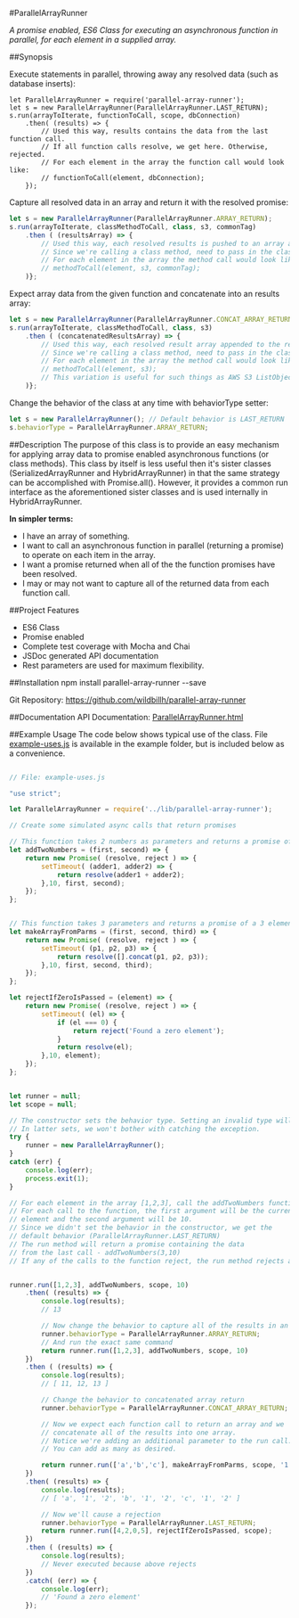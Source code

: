 #ParallelArrayRunner

_A promise enabled, ES6 Class for executing an asynchronous function in parallel, for each element in a supplied array._

##Synopsis

Execute statements in parallel, throwing away any resolved data (such as database inserts):

```javascipt
let ParallelArrayRunner = require('parallel-array-runner');
let s = new ParallelArrayRunner(ParallelArrayRunner.LAST_RETURN);
s.run(arrayToIterate, functionToCall, scope, dbConnection)
    .then( (results) => {
        // Used this way, results contains the data from the last function call.
        // If all function calls resolve, we get here. Otherwise, rejected.
        // For each element in the array the function call would look like:
        // functionToCall(element, dbConnection);
    });
```

Capture all resolved data in an array and return it with the resolved promise:

```javascript
let s = new ParallelArrayRunner(ParallelArrayRunner.ARRAY_RETURN);
s.run(arrayToIterate, classMethodToCall, class, s3, commonTag)
    .then ( (resultsArray) => {
        // Used this way, each resolved results is pushed to an array and returned.
        // Since we're calling a class method, need to pass in the class instance as scope.
        // For each element in the array the method call would look like:
        // methodToCall(element, s3, commonTag);
    )};
```


Expect array data from the given function and concatenate into an results array:

```javascript
let s = new ParallelArrayRunner(ParallelArrayRunner.CONCAT_ARRAY_RETURN);
s.run(arrayToIterate, classMethodToCall, class, s3)
    .then ( (concatenatedResultsArray) => {
        // Used this way, each resolved result array appended to the results array and returned.
        // Since we're calling a class method, need to pass in the class instance as scope.
        // For each element in the array the method call would look like:
        // methodToCall(element, s3);
        // This variation is useful for such things as AWS S3 ListObject.
    )};
```

Change the behavior of the class at any time with behaviorType setter:

```javascript
let s = new ParallelArrayRunner(); // Default behavior is LAST_RETURN
s.behaviorType = ParallelArrayRunner.ARRAY_RETURN;
```


##Description
The purpose of this class is to provide an easy mechanism for applying array data to 
promise enabled asynchronous functions (or class methods). This class by itself
is less useful then it's sister classes (SerializedArrayRunner and HybridArrayRunner) in that 
the same strategy can be accomplished with Promise.all(). However, it provides a common
run interface as the aforementioned sister classes and is used internally in 
HybridArrayRunner.


**In simpler terms:** 
* I have an array of something. 
* I want to call an asynchronous function in parallel (returning a promise) to operate on each item in the array.
* I want a promise returned when all of the the function promises have been resolved.
* I may or may not want to capture all of the returned data from each function call. 


##Project Features
* ES6 Class
* Promise enabled
* Complete test coverage with Mocha and Chai
* JSDoc generated API documentation
* Rest parameters are used for maximum flexibility.

##Installation
npm install parallel-array-runner --save

Git Repository: https://github.com/wildbillh/parallel-array-runner

##Documentation
API Documentation: [ParallelArrayRunner.html](doc/ParallelArrayRunner.html)

##Example Usage
The code below shows typical use of the class. File [example-uses.js](example/example-uses.js)  is available in
the example folder, but is included below as a convenience. 


```javascript

// File: example-uses.js

"use strict";

let ParallelArrayRunner = require('../lib/parallel-array-runner');

// Create some simulated async calls that return promises

// This function takes 2 numbers as parameters and returns a promise of their sums.
let addTwoNumbers = (first, second) => {
    return new Promise( (resolve, reject ) => {
        setTimeout( (adder1, adder2) => {
            return resolve(adder1 + adder2);
        },10, first, second);
    });
};


// This function takes 3 parameters and returns a promise of a 3 element array.
let makeArrayFromParms = (first, second, third) => {
    return new Promise( (resolve, reject ) => {
        setTimeout( (p1, p2, p3) => {
            return resolve([].concat(p1, p2, p3));
        },10, first, second, third);
    });
};

let rejectIfZeroIsPassed = (element) => {
    return new Promise( (resolve, reject ) => {
        setTimeout( (el) => {
            if (el === 0) {
                return reject('Found a zero element');
            }
            return resolve(el);
        },10, element);
    });
};


let runner = null;
let scope = null;

// The constructor sets the behavior type. Setting an invalid type will throw an exception.
// In latter sets, we won't bother with catching the exception.
try {
    runner = new ParallelArrayRunner();
}
catch (err) {
    console.log(err);
    process.exit(1);
}

// For each element in the array [1,2,3], call the addTwoNumbers function.
// For each call to the function, the first argument will be the current
// element and the second argument will be 10.
// Since we didn't set the behavior in the constructor, we get the
// default behavior (ParallelArrayRunner.LAST_RETURN)
// The run method will return a promise containing the data
// from the last call - addTwoNumbers(3,10)
// If any of the calls to the function reject, the run method rejects as well.


runner.run([1,2,3], addTwoNumbers, scope, 10)
    .then( (results) => {
        console.log(results);
        // 13

        // Now change the behavior to capture all of the results in an array
        runner.behaviorType = ParallelArrayRunner.ARRAY_RETURN;
        // And run the exact same command
        return runner.run([1,2,3], addTwoNumbers, scope, 10)
    })
    .then ( (results) => {
        console.log(results);
        // [ 11, 12, 13 ]

        // Change the behavior to concatenated array return
        runner.behaviorType = ParallelArrayRunner.CONCAT_ARRAY_RETURN;

        // Now we expect each function call to return an array and we
        // concatenate all of the results into one array.
        // Notice we're adding an additional parameter to the run call.
        // You can add as many as desired.

        return runner.run(['a','b','c'], makeArrayFromParms, scope, '1', '2');
    })
    .then( (results) => {
        console.log(results);
        // [ 'a', '1', '2', 'b', '1', '2', 'c', '1', '2' ]

        // Now we'll cause a rejection
        runner.behaviorType = ParallelArrayRunner.LAST_RETURN;
        return runner.run([4,2,0,5], rejectIfZeroIsPassed, scope);
    })
    .then ( (results) => {
        console.log(results);
        // Never executed because above rejects
    })
    .catch( (err) => {
        console.log(err);
        // 'Found a zero element'
    });

```